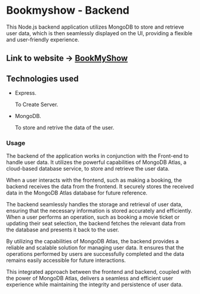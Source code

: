 # Bookmyshow - Backend

This Node.js backend application utilizes MongoDB to store and retrieve user data, which is then seamlessly displayed on the UI, providing a flexible and user-friendly experience.

## Link to website -> [BookMyShow](https://book-my-show-ten-azure.vercel.app/)


## Technologies used
- Express.
   
    To Create Server.
- MongoDB.

    To store and retrive the data of the user.

### Usage 
The backend of the application works in conjunction with the Front-end to handle user data. It utilizes the powerful capabilities of MongoDB Atlas, a cloud-based database service, to store and retrieve the user data.

When a user interacts with the frontend, such as making a booking, the backend receives the data from the frontend. It securely stores the received data in the MongoDB Atlas database for future reference.

The backend seamlessly handles the storage and retrieval of user data, ensuring that the necessary information is stored accurately and efficiently. When a user performs an operation, such as booking a movie ticket or updating their seat selection, the backend fetches the relevant data from the database and presents it back to the user.

By utilizing the capabilities of MongoDB Atlas, the backend provides a reliable and scalable solution for managing user data. It ensures that the operations performed by users are successfully completed and the data remains easily accessible for future interactions.

This integrated approach between the frontend and backend, coupled with the power of MongoDB Atlas, delivers a seamless and efficient user experience while maintaining the integrity and persistence of user data.
